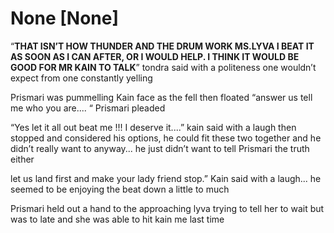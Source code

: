 # None [None]

“**THAT ISN’T HOW THUNDER AND THE DRUM WORK MS.LYVA I BEAT IT AS SOON AS I CAN AFTER, OR I WOULD HELP. I THINK IT WOULD BE GOOD FOR MR KAIN TO TALK**” tondra said with a politeness one wouldn’t expect from one constantly yelling 

Prismari was pummelling   Kain face as the fell then floated “answer us tell me who you are.... “ Prismari pleaded 

“Yes let it all out beat me !!! I deserve it....” kain said with a laugh then stopped and considered his options, he could fit these two together and he didn’t really want to anyway... he just didn’t want to tell Prismari the truth either 

let us land first and make your lady friend stop.” Kain said with a laugh... he seemed to be enjoying the beat down a little to much 

Prismari held out a hand to the approaching lyva trying to tell her to wait but was to late and she was able to hit kain me last time
